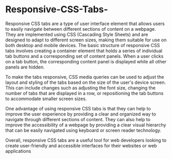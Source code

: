 # Responsive-CSS-Tabs-
Responsive CSS tabs are a type of user interface element that allows users to easily navigate between different sections of content on a webpage. They are implemented using CSS (Cascading Style Sheets) and are designed to adapt to different screen sizes, making them suitable for use on both desktop and mobile devices.
The basic structure of responsive CSS tabs involves creating a container element that holds a series of individual tab buttons and a corresponding set of content panels. When a user clicks on a tab button, the corresponding content panel is displayed while all other panels are hidden.

To make the tabs responsive, CSS media queries can be used to adjust the layout and styling of the tabs based on the size of the user's device screen. This can include changes such as adjusting the font size, changing the number of tabs that are displayed in a row, or repositioning the tab buttons to accommodate smaller screen sizes.

One advantage of using responsive CSS tabs is that they can help to improve the user experience by providing a clear and organized way to navigate through different sections of content. They can also help to improve the accessibility of a webpage by providing a clear visual hierarchy that can be easily navigated using keyboard or screen reader technology.

Overall, responsive CSS tabs are a useful tool for web developers looking to create user-friendly and accessible interfaces for their websites or web applications
